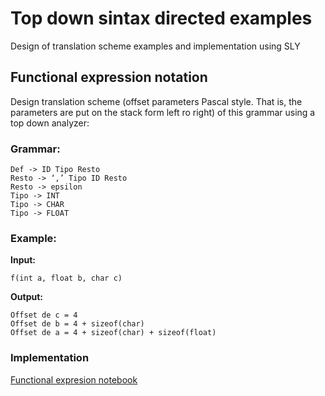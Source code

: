 # Top down sintax directed examples
Design of translation scheme examples and implementation using SLY 

## Functional expression notation

Design translation scheme (offset parameters Pascal style. That is, the parameters are put on the stack form left ro right) of this grammar using
a top down analyzer:

### Grammar:

```
Def -> ID Tipo Resto
Resto -> ‘,’ Tipo ID Resto
Resto -> epsilon
Tipo -> INT
Tipo -> CHAR
Tipo -> FLOAT
```

### Example:

**Input:**

`f(int a, float b, char c)`

**Output:**

```
Offset de c = 4
Offset de b = 4 + sizeof(char)
Offset de a = 4 + sizeof(char) + sizeof(float)

```

### Implementation
[Functional expresion notebook](.\src\functional_expressions_top_down.ipynb)
